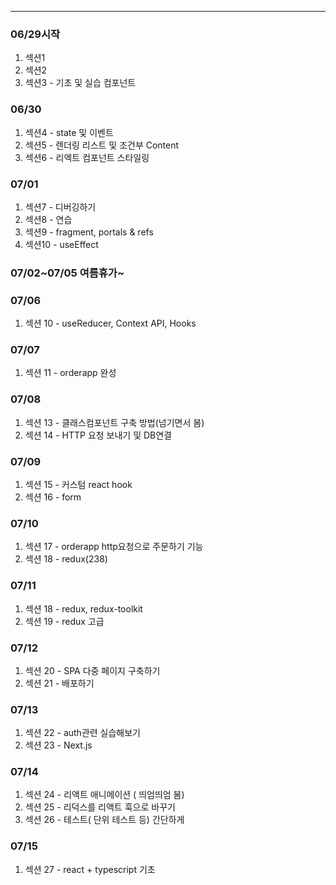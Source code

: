 -------------------------
### 06/29시작
1. 섹션1
2. 섹션2
3. 섹션3 - 기초 및 실습 컴포넌트

### 06/30
1. 섹션4 - state 및 이벤트
2. 섹션5 - 렌더링 리스트 및 조건부 Content
3. 섹션6 - 리엑트 컴포넌트 스타일링

### 07/01
1. 섹션7 - 디버깅하기
2. 섹션8 - 연습
3. 섹션9 - fragment, portals & refs
4. 섹션10 - useEffect

### 07/02~07/05 여름휴가~

### 07/06
1. 섹션 10 - useReducer, Context API, Hooks

### 07/07
1. 섹션 11 - orderapp 완성

### 07/08
1. 섹션 13 - 클래스컴포넌트 구축 방법(넘기면서 봄)
2. 섹션 14 - HTTP 요청 보내기 및 DB연결

### 07/09
1. 섹션 15 - 커스텀 react hook
2. 섹션 16 - form

### 07/10
1. 섹션 17 - orderapp http요청으로 주문하기 기능
2. 섹션 18 - redux(238)

### 07/11
1. 섹션 18 - redux, redux-toolkit
2. 섹션 19 - redux 고급

### 07/12
1. 섹션 20 - SPA 다중 페이지 구축하기
2. 섹션 21 - 배포하기

### 07/13
1. 섹션 22 - auth관련 실습해보기
2. 섹션 23 - Next.js

### 07/14
1. 섹션 24 - 리액트 애니메이션 ( 띄엄띄엄 봄)
2. 섹션 25 - 리덕스를 리액트 훅으로 바꾸기
3. 섹션 26 - 테스트( 단위 테스트 등) 간단하게

### 07/15
1. 섹션 27 - react + typescript 기초
